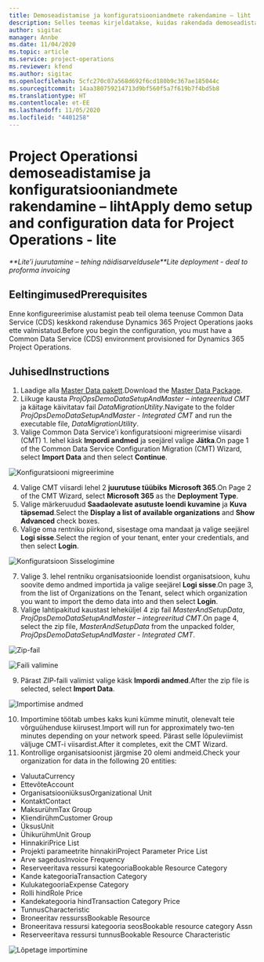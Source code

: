 ```yaml
---
title: Demoseadistamise ja konfiguratsiooniandmete rakendamine – liht
description: Selles teemas kirjeldatakse, kuidas rakendada demoseadistamist ja konfiguratsiooni andmeid Project Operationsis.
author: sigitac
manager: Annbe
ms.date: 11/04/2020
ms.topic: article
ms.service: project-operations
ms.reviewer: kfend
ms.author: sigitac
ms.openlocfilehash: 5cfc270c07a568d692f6cd180b9c367ae185044c
ms.sourcegitcommit: 14aa380759214713d9bf560f5a7f619b7f4bd5b8
ms.translationtype: HT
ms.contentlocale: et-EE
ms.lasthandoff: 11/05/2020
ms.locfileid: "4401258"
---
```

# <a name="apply-demo-setup-and-configuration-data-for-project-operations---lite"></a><span data-ttu-id="7cc5c-103">Project Operationsi demoseadistamise ja konfiguratsiooniandmete rakendamine – liht</span><span class="sxs-lookup"><span data-stu-id="7cc5c-103">Apply demo setup and configuration data for Project Operations - lite</span></span> 

<span data-ttu-id="7cc5c-104">_\*\*Lite’i juurutamine – tehing näidisarveldusele_</span><span class="sxs-lookup"><span data-stu-id="7cc5c-104">_\*\*Lite deployment - deal to proforma invoicing_</span></span>

## <a name="prerequisites"></a><span data-ttu-id="7cc5c-105">Eeltingimused</span><span class="sxs-lookup"><span data-stu-id="7cc5c-105">Prerequisites</span></span>

<span data-ttu-id="7cc5c-106">Enne konfigureerimise alustamist peab teil olema teenuse Common Data Service (CDS) keskkond rakenduse Dynamics 365 Project Operations jaoks ette valmistatud.</span><span class="sxs-lookup"><span data-stu-id="7cc5c-106">Before you begin the configuration, you must have a Common Data Service (CDS) environment provisioned for Dynamics 365 Project Operations.</span></span>


## <a name="instructions"></a><span data-ttu-id="7cc5c-107">Juhised</span><span class="sxs-lookup"><span data-stu-id="7cc5c-107">Instructions</span></span>

1. <span data-ttu-id="7cc5c-108">Laadige alla [Master Data pakett](https://download.microsoft.com/download/3/4/1/341bf279-a64f-4baa-af31-ce624859b518/ProjOpsSampleSetupData%20-%20CE%20only%20CMT.zip).</span><span class="sxs-lookup"><span data-stu-id="7cc5c-108">Download the [Master Data Package](https://download.microsoft.com/download/3/4/1/341bf279-a64f-4baa-af31-ce624859b518/ProjOpsSampleSetupData%20-%20CE%20only%20CMT.zip).</span></span> 
2. <span data-ttu-id="7cc5c-109">Liikuge kausta *ProjOpsDemoDataSetupAndMaster – integreeritud CMT* ja käitage käivitatav fail *DataMigrationUtility*.</span><span class="sxs-lookup"><span data-stu-id="7cc5c-109">Navigate to the folder *ProjOpsDemoDataSetupAndMaster - Integrated CMT* and run the executable file, *DataMigrationUtility*.</span></span>
3. <span data-ttu-id="7cc5c-110">Valige Common Data Service'i konfiguratsiooni migreerimise viisardi (CMT) 1. lehel käsk **Impordi andmed** ja seejärel valige **Jätka**.</span><span class="sxs-lookup"><span data-stu-id="7cc5c-110">On page 1 of the Common Data Service Configuration Migration (CMT) Wizard, select **Import Data** and then select **Continue**.</span></span>

![Konfiguratsiooni migreerimine](./media/1ConfigurationMigration.png)

4. <span data-ttu-id="7cc5c-112">Valige CMT viisardi lehel 2 **juurutuse tüübiks** **Microsoft 365**.</span><span class="sxs-lookup"><span data-stu-id="7cc5c-112">On Page 2 of the CMT Wizard, select **Microsoft 365** as the **Deployment Type**.</span></span>
5. <span data-ttu-id="7cc5c-113">Valige märkeruudud **Saadaolevate asutuste loendi kuvamine** ja **Kuva täpsemad**.</span><span class="sxs-lookup"><span data-stu-id="7cc5c-113">Select the **Display a list of available organizations** and **Show Advanced** check boxes.</span></span>
6. <span data-ttu-id="7cc5c-114">Valige oma rentniku piirkond, sisestage oma mandaat ja valige seejärel **Logi sisse**.</span><span class="sxs-lookup"><span data-stu-id="7cc5c-114">Select the region of your tenant, enter your credentials, and then select **Login**.</span></span>

![Konfiguratsioon Sisselogimine](./media/2ConfigurationSignin.png)

7. <span data-ttu-id="7cc5c-116">Valige 3. lehel rentniku organisatsioonide loendist organisatsioon, kuhu soovite demo andmed importida ja valige seejärel **Logi sisse**.</span><span class="sxs-lookup"><span data-stu-id="7cc5c-116">On page 3, from the list of Organizations on the Tenant, select which organization you want to import the demo data into and then select **Login**.</span></span>
8. <span data-ttu-id="7cc5c-117">Valige lahtipakitud kaustast leheküljel 4 zip fail *MasterAndSetupData*, *ProjOpsDemoDataSetupAndMaster – integreeritud CMT*.</span><span class="sxs-lookup"><span data-stu-id="7cc5c-117">On page 4, select the zip file, *MasterAndSetupData* from the unpacked folder, *ProjOpsDemoDataSetupAndMaster - Integrated CMT*.</span></span>

![Zip-fail](./media/3ZipFile.png)

![Faili valimine](./media/4SelectAFile.png)

9. <span data-ttu-id="7cc5c-120">Pärast ZIP-faili valimist valige käsk **Impordi andmed**.</span><span class="sxs-lookup"><span data-stu-id="7cc5c-120">After the zip file is selected, select **Import Data**.</span></span>

![Importimise andmed](./media/5ImportData.png)

10. <span data-ttu-id="7cc5c-122">Importimine töötab umbes kaks kuni kümme minutit, olenevalt teie võrguühenduse kiirusest.</span><span class="sxs-lookup"><span data-stu-id="7cc5c-122">Import will run for approximately two-ten minutes depending on your network speed.</span></span> <span data-ttu-id="7cc5c-123">Pärast selle lõpuleviimist väljuge CMT-i viisardist.</span><span class="sxs-lookup"><span data-stu-id="7cc5c-123">After it completes, exit the CMT Wizard.</span></span> 
11. <span data-ttu-id="7cc5c-124">Kontrollige organisatsioonist järgmise 20 olemi andmeid.</span><span class="sxs-lookup"><span data-stu-id="7cc5c-124">Check your organization for data in the following 20 entities:</span></span>

-   <span data-ttu-id="7cc5c-125">Valuuta</span><span class="sxs-lookup"><span data-stu-id="7cc5c-125">Currency</span></span>
-   <span data-ttu-id="7cc5c-126">Ettevõte</span><span class="sxs-lookup"><span data-stu-id="7cc5c-126">Account</span></span>
-   <span data-ttu-id="7cc5c-127">Organisatsiooniüksus</span><span class="sxs-lookup"><span data-stu-id="7cc5c-127">Organizational Unit</span></span>
-   <span data-ttu-id="7cc5c-128">Kontakt</span><span class="sxs-lookup"><span data-stu-id="7cc5c-128">Contact</span></span>
-   <span data-ttu-id="7cc5c-129">Maksurühm</span><span class="sxs-lookup"><span data-stu-id="7cc5c-129">Tax Group</span></span>
-   <span data-ttu-id="7cc5c-130">Kliendirühm</span><span class="sxs-lookup"><span data-stu-id="7cc5c-130">Customer Group</span></span>
-   <span data-ttu-id="7cc5c-131">Üksus</span><span class="sxs-lookup"><span data-stu-id="7cc5c-131">Unit</span></span>
-   <span data-ttu-id="7cc5c-132">Ühikurühm</span><span class="sxs-lookup"><span data-stu-id="7cc5c-132">Unit Group</span></span>
-   <span data-ttu-id="7cc5c-133">Hinnakiri</span><span class="sxs-lookup"><span data-stu-id="7cc5c-133">Price List</span></span>
-   <span data-ttu-id="7cc5c-134">Projekti parameetrite hinnakiri</span><span class="sxs-lookup"><span data-stu-id="7cc5c-134">Project Parameter Price List</span></span> 
-   <span data-ttu-id="7cc5c-135">Arve sagedus</span><span class="sxs-lookup"><span data-stu-id="7cc5c-135">Invoice Frequency</span></span>
-   <span data-ttu-id="7cc5c-136">Reserveeritava ressursi kategooria</span><span class="sxs-lookup"><span data-stu-id="7cc5c-136">Bookable Resource Category</span></span>
-   <span data-ttu-id="7cc5c-137">Kande kategooria</span><span class="sxs-lookup"><span data-stu-id="7cc5c-137">Transaction Category</span></span>
-   <span data-ttu-id="7cc5c-138">Kulukategooria</span><span class="sxs-lookup"><span data-stu-id="7cc5c-138">Expense Category</span></span>
-   <span data-ttu-id="7cc5c-139">Rolli hind</span><span class="sxs-lookup"><span data-stu-id="7cc5c-139">Role Price</span></span>
-   <span data-ttu-id="7cc5c-140">Kandekategooria hind</span><span class="sxs-lookup"><span data-stu-id="7cc5c-140">Transaction Category Price</span></span>
-   <span data-ttu-id="7cc5c-141">Tunnus</span><span class="sxs-lookup"><span data-stu-id="7cc5c-141">Characteristic</span></span>
-   <span data-ttu-id="7cc5c-142">Broneeritav ressurss</span><span class="sxs-lookup"><span data-stu-id="7cc5c-142">Bookable Resource</span></span>
-   <span data-ttu-id="7cc5c-143">Broneeritava ressursi kategooria seos</span><span class="sxs-lookup"><span data-stu-id="7cc5c-143">Bookable resource category Assn</span></span>
-   <span data-ttu-id="7cc5c-144">Reserveeritava ressursi tunnus</span><span class="sxs-lookup"><span data-stu-id="7cc5c-144">Bookable Resource Characteristic</span></span>

![Lõpetage importimine](./media/6CompleteImport.png)
